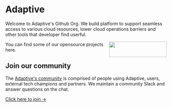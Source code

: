 # Adaptive

Welcome to Adaptive's Github Org. We build platform to support seamless access to various cloud resources, lower cloud operations barriers and other tools that developer find userful.

 <img  align="right" src="https://github.com/adaptive-scale" data-canonical-src="https://github.com/adaptive-scale" width="180" height="48" />
 
 You can find some of our opensource projects here.


## Join our community

The [Adaptive's community](
https://join.slack.com/t/adaptivecommunity/shared_invite/zt-1d7y61kc5-ERY7hQnFGvBQEXu9s1JcMQ) is comprised of people using Adaptive, users, external tech champions and partners. We maintain a community Slack and answer questions on the chat.

[Click here to join →](
https://join.slack.com/t/adaptivecommunity/shared_invite/zt-1d7y61kc5-ERY7hQnFGvBQEXu9s1JcMQ)
